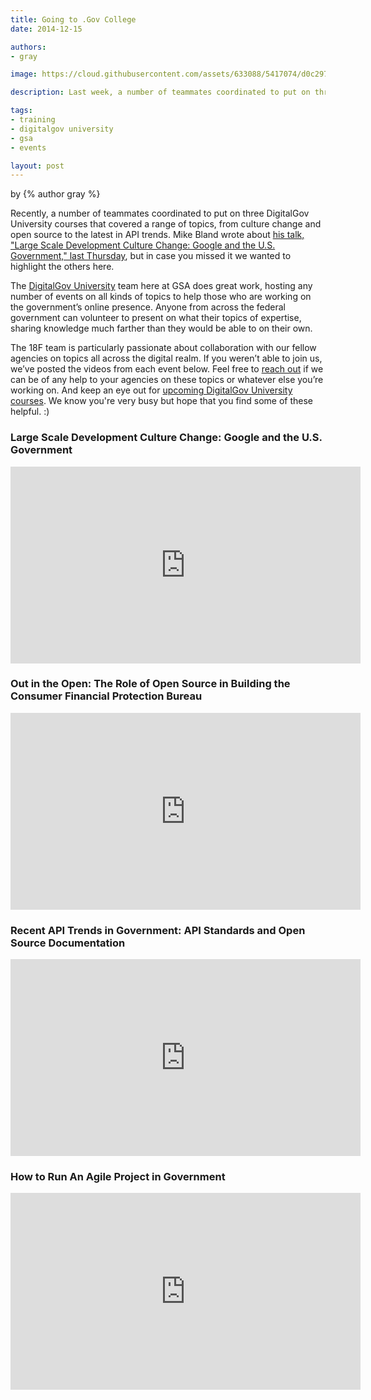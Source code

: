 ```yaml
---
title: Going to .Gov College
date: 2014-12-15

authors:
- gray

image: https://cloud.githubusercontent.com/assets/633088/5417074/d0c29728-8203-11e4-8fec-f01869ae201c.png

description: Last week, a number of teammates coordinated to put on three DigitalGov University courses that covered a range of topics, from culture change and open source to the latest in API trends.

tags:
- training
- digitalgov university
- gsa
- events

layout: post
---
```

by {% author gray %}  

Recently, a number of teammates coordinated to put on three DigitalGov University courses that covered a range of topics, from culture change and open source to the latest in API trends. Mike Bland wrote about [his talk, "Large Scale Development Culture Change: Google and the U.S. Government," last Thursday](https://18f.gsa.gov/2014/12/11/large-scale-development-culture-change/), but in case you missed it we wanted to highlight the others here.

<!-- more -->

The [DigitalGov University](https://www.digitalgov.gov/digitalgov-university/) team here at GSA does great work, hosting any number of events on all kinds of topics to help those who are working on the government’s online presence.  Anyone from across the federal government can volunteer to present on what their topics of expertise, sharing knowledge much farther than they would be able to on their own.

The 18F team is particularly passionate about collaboration with our fellow agencies on topics all across the digital realm.  If you weren’t able to join us, we’ve posted the videos from each event below.  Feel free to [reach out](mailto:18f@gsa.gov) if we can be of any help to your agencies on these topics or whatever else you’re working on.  And keep an eye out for [upcoming DigitalGov University courses](https://www.digitalgov.gov/events/).  We know you're very busy but hope that you find some of these helpful.  :)

### Large Scale Development Culture Change: Google and the U.S. Government  

<iframe width="560" height="315" src="https://www.youtube-nocookie.com/embed/CWSLSHljQLM" frameborder="0" allowfullscreen></iframe>

### Out in the Open: The Role of Open Source in Building the Consumer Financial Protection Bureau  

<iframe width="560" height="315" src="https://www.youtube-nocookie.com/embed/tce1B02ZGqc" frameborder="0" allowfullscreen></iframe>

### Recent API Trends in Government: API Standards and Open Source Documentation  

<iframe width="560" height="315" src="https://www.youtube-nocookie.com/embed/ZRhRU5y0jEk" frameborder="0" allowfullscreen></iframe>

### How to Run An Agile Project in Government

<iframe width="560" height="315" src="https://www.youtube-nocookie.com/embed/FpBjClJTVQ0" frameborder="0" allowfullscreen></iframe>
